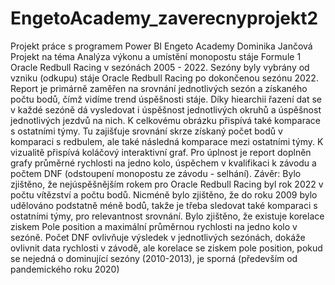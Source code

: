 # EngetoAcademy_zaverecnyprojekt2
Projekt práce s programem Power BI Engeto Academy
Dominika Jančová 
Projekt na téma Analýza výkonu a umístění monopostu stáje Formule 1 Oracle Redbull Racing v sezónách 2005 - 2022. 
Sezóny byly vybrány od vzniku (odkupu) stáje Oracle Redbull Racing po dokončenou sezónu 2022. 
Report je primárně zaměřen na srovnání jednotlivých sezón a získaného počtu bodů, čímž vidíme trend úspěšnosti stáje. Díky hiearchii řazení dat se v každé sezóně dá vysledovat i úspěšnost jednotlivých okruhů a úspěšnost jednotlivých jezdvů na nich. 
K celkovému obrázku přispívá také komparace s ostatními týmy. Tu zajišťuje srovnání skrze získaný počet bodů v komparaci s redbulem, ale také následná komparace mezi ostatními týmy. K vizualitě přispívá koláčový interaktivní graf. 
Pro úplnost je report doplněn grafy průměrné rychlosti na jedno kolo, úspěchem v kvalifikaci k závodu a počtem DNF (odstoupení monopostu ze závodu - selhání). 
Závěr: 
  Bylo zjištěno, že nejúspěšnějším rokem pro Oracle Redbull Racing byl rok 2022 v počtu vítězství a počtu bodů. Nicméně bylo zjištěno, že do roku 2009 bylo udělováno podstatně méně bodů, takže je třeba sledovat také komparaci s ostatními týmy, pro relevantnost srovnání. 
  Bylo zjištěno, že existuje korelace ziskem Pole position a maximální průměrnou rychlosti na jedno kolo v sezóně. Počet DNF ovlivňuje výsledek v jednotlivých sezónách, dokáže ovlivnit data rychlosti v závodě, ale korelace se ziskem pole position, pokud se nejedná o dominující sezóny (2010-2013), je sporná (především od pandemického roku 2020)
